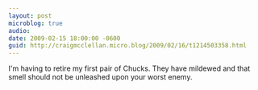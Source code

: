 ```yaml
---
layout: post
microblog: true
audio: 
date: 2009-02-15 18:00:00 -0600
guid: http://craigmcclellan.micro.blog/2009/02/16/t1214503358.html
---
```

I'm having to retire my first pair of Chucks. They have mildewed and that smell should not be unleashed upon your worst enemy.
